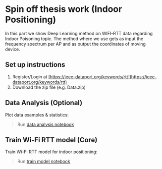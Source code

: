 # Spin off thesis work (Indoor Positioning)

In this part we show Deep Learning method on WIFI-RTT data regarding Indoor Poisoning topic.
The method where we use gets as input the frequency spectrum per AP and as output the coordinates of moving
device.

## Set up instructions
1. Register/Login at [https://ieee-dataport.org/keywords/rtt](https://ieee-dataport.org/keywords/rtt)
2. Download the zip file (e.g. Data.zip)

## Data Analysis (Optional)
Plot data examples & statistics:
> Run [data analysis notebook](data_analysis.ipynb)

## Train Wi-Fi RTT model (Core)
Train Wi-Fi RTT model for indoor positioning:
> Run [train model notebook](train-wifirtt-model.ipynb)


